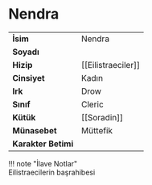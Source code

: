 # Nendra   
|  |  |  
|---|---|  
| **İsim** | Nendra |  
| **Soyadı** |  |  
| **Hizip** | [[Eilistraeciler]] |  
| **Cinsiyet** | Kadın |  
| **Irk** | Drow |  
| **Sınıf** | Cleric |  
| **Kütük** | [[Soradin]] |  
| **Münasebet** | Müttefik |  
| **Karakter Betimi** |  |  
  
  
!!! note "İlave Notlar"  
	Eilistraecilerin başrahibesi  

